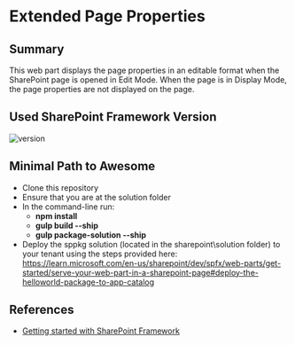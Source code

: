 # Extended Page Properties

## Summary

This web part displays the page properties in an editable format when the SharePoint page is opened in Edit Mode. When the page is in Display Mode, the page properties are not displayed on the page.

## Used SharePoint Framework Version

![version](https://img.shields.io/badge/version-1.19.0-green.svg)

## Minimal Path to Awesome

- Clone this repository
- Ensure that you are at the solution folder
- In the command-line run:
  - **npm install**
  - **gulp build --ship**
  - **gulp package-solution --ship**
- Deploy the sppkg solution (located in the sharepoint\solution folder) to your tenant using the steps provided here: https://learn.microsoft.com/en-us/sharepoint/dev/spfx/web-parts/get-started/serve-your-web-part-in-a-sharepoint-page#deploy-the-helloworld-package-to-app-catalog

## References

- [Getting started with SharePoint Framework](https://docs.microsoft.com/en-us/sharepoint/dev/spfx/set-up-your-developer-tenant)

